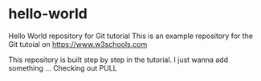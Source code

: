 # hello-world
Hello World repository for Git tutorial
This is an example repository for the Git tutoial on https://www.w3schools.com

This repository is built step by step in the tutorial.
I just wanna add something ...
Checking out PULL
